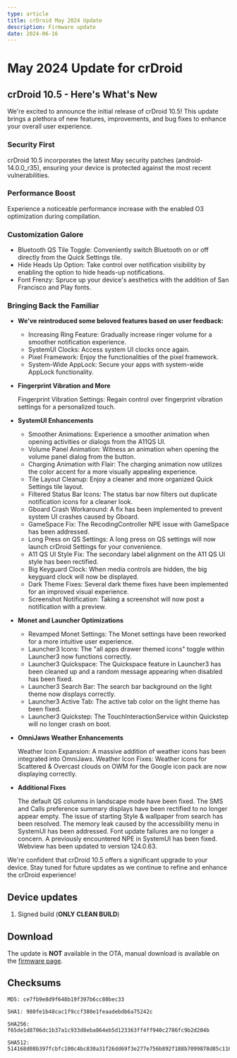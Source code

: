 ```yaml
---
type: article
title: crDroid May 2024 Update
description: Firmware update
date: 2024-06-16
---
```


# May 2024 Update for crDroid <Badge type="tip" text="10.5" />


## crDroid 10.5 - Here's What's New

We're excited to announce the initial release of crDroid 10.5! This update brings a plethora of new features, improvements, and bug fixes to enhance your overall user experience.

### Security First

crDroid 10.5 incorporates the latest May security patches (android-14.0.0_r35), ensuring your device is protected against the most recent vulnerabilities.

### Performance Boost

Experience a noticeable performance increase with the enabled O3 optimization during compilation.

### Customization Galore

* Bluetooth QS Tile Toggle: Conveniently switch Bluetooth on or off directly from the Quick Settings tile.
* Hide Heads Up Option: Take control over notification visibility by enabling the option to hide heads-up notifications.
* Font Frenzy: Spruce up your device's aesthetics with the addition of San Francisco and Play fonts.

### Bringing Back the Familiar

* **We've reintroduced some beloved features based on user feedback:**

    * Increasing Ring Feature: Gradually increase ringer volume for a smoother notification experience.
    * SystemUI Clocks: Access system UI clocks once again.
    * Pixel Framework: Enjoy the functionalities of the pixel framework.
    * System-Wide AppLock: Secure your apps with system-wide AppLock functionality.

* **Fingerprint Vibration and More**

    Fingerprint Vibration Settings: Regain control over fingerprint vibration settings for a personalized touch.

* **SystemUI Enhancements**

    * Smoother Animations: Experience a smoother animation when opening activities or dialogs from the A11QS UI.
    * Volume Panel Animation: Witness an animation when opening the volume panel dialog from the button.
    * Charging Animation with Flair: The charging animation now utilizes the color accent for a more visually appealing experience.
    * Tile Layout Cleanup: Enjoy a cleaner and more organized Quick Settings tile layout.
    * Filtered Status Bar Icons: The status bar now filters out duplicate notification icons for a cleaner look.
    * Gboard Crash Workaround: A fix has been implemented to prevent system UI crashes caused by Gboard.
    * GameSpace Fix: The RecodingController NPE issue with GameSpace has been addressed.
    * Long Press on QS Settings: A long press on QS settings will now launch crDroid Settings for your convenience.
    * A11 QS UI Style Fix: The secondary label alignment on the A11 QS UI style has been rectified.
    * Big Keyguard Clock: When media controls are hidden, the big keyguard clock will now be displayed.
    * Dark Theme Fixes: Several dark theme fixes have been implemented for an improved visual experience.
    * Screenshot Notification: Taking a screenshot will now post a notification with a preview.

* **Monet and Launcher Optimizations**

    * Revamped Monet Settings: The Monet settings have been reworked for a more intuitive user experience.
    * Launcher3 Icons: The "all apps drawer themed icons" toggle within Launcher3 now functions correctly.
    * Launcher3 Quickspace: The Quickspace feature in Launcher3 has been cleaned up and a random message appearing when disabled has been fixed.
    * Launcher3 Search Bar: The search bar background on the light theme now displays correctly.
    * Launcher3 Active Tab: The active tab color on the light theme has been fixed.
    * Launcher3 Quickstep: The TouchInteractionService within Quickstep will no longer crash on boot.

* **OmniJaws Weather Enhancements**

    Weather Icon Expansion: A massive addition of weather icons has been integrated into OmniJaws.
    Weather Icon Fixes: Weather icons for Scattered & Overcast clouds on OWM for the Google icon pack are now displaying correctly.

* **Additional Fixes**

    The default QS columns in landscape mode have been fixed.
    The SMS and Calls preference summary displays have been rectified to no longer appear empty.
    The issue of starting Style & wallpaper from search has been resolved.
    The memory leak caused by the accessibility menu in SystemUI has been addressed.
    Font update failures are no longer a concern.
    A previously encountered NPE in SystemUI has been fixed.
    Webview has been updated to version 124.0.63.

We're confident that crDroid 10.5 offers a significant upgrade to your device. Stay tuned for future updates as we continue to refine and enhance the crDroid experience!

## Device updates

1. Signed build (**ONLY CLEAN BUILD**)

## Download

The update is **NOT** available in the OTA, manual download is available on the [firmware page](/roms/a14/crdroid).

## Checksums

```
MD5: ce7fb9e8d9f648b19f397b6cc80bec33
```

```
SHA1: 980fe1b48cac1f9ccf380e1feaadebdb6a75242c
```

```
SHA256: f65de1d8706dc1b37a1c933d8eba864eb5d123363ff4ff940c2786fc9b2d204b
```

```
SHA512: 514168d08b397fcbfc100c4bc830a31f26dd69f3e277e756b892f188b7099878d85c116dea6d15c9dcaf84d227cd9c8ad031fbd5e1e0db418064211b013e98ad
```
